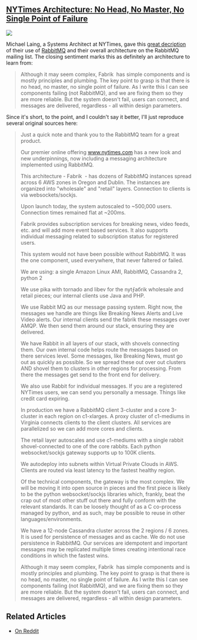 ## [NYTimes Architecture: No Head, No Master, No Single Point of Failure](/blog/2014/1/13/nytimes-architecture-no-head-no-master-no-single-point-of-fa.html)

    

    

![](http://farm8.staticflickr.com/7435/11844140264_1dd88baca3_m.jpg)

Michael Laing, a Systems Architect at NYTimes, gave this [great decription](http://lists.rabbitmq.com/pipermail/rabbitmq-discuss/2014-January/032920.html) of their use of [RabbitMQ](http://www.rabbitmq.com/) and their overall architecture on the RabbitMQ mailing list. The closing sentiment marks this as definitely an architecture to learn from:

> Although it may seem complex,     Fabrik     has simple components and is mostly principles and plumbing. The key point to grasp is that there is no head, no master, no single point of failure. As I write this I can see components failing (not RabbitMQ), and we are fixing them so they are more reliable. But the system doesn't fail, users can connect, and messages are delivered, regardless - all within design parameters.

Since it's short, to the point, and I couldn't say it better, I'll just reproduce several original sources here:

> Just a quick note and thank you to the RabbitMQ team for a great product.
> 
> Our premier online offering www.nytimes.com has a new look and new underpinnings, now including a messaging architecture implemented using RabbitMQ.
> 
> This architecture -     Fabrik     - has dozens of RabbitMQ instances spread across 6 AWS zones in Oregon and Dublin. The instances are organized into "wholesale" and "retail" layers. Connection to clients is via websockets/sockjs.
> 
> Upon launch today, the system autoscaled to ~500,000 users. Connection times remained flat at ~200ms.
> 
> Fabrik provides subscription services for breaking news, video feeds, etc. and will add more event based services. It also supports individual messaging related to subscription status for registered users.
> 
> This system would not have been possible without RabbitMQ. It was the one component, used everywhere, that never faltered or failed.
> 
> We are using: a single Amazon Linux AMI, RabbitMQ, Cassandra 2, python 2
> 
> We use pika with tornado and libev for the nyt⨍aбrik wholesale and retail pieces; our internal clients use Java and PHP.
> 
> We use Rabbit MQ as our message passing system. Right now, the messages we handle are things like Breaking News Alerts and Live Video alerts. Our internal clients send the fabrik these messages over AMQP. We then send them around our stack, ensuring they are delivered.
> 
> We have Rabbit in all layers of our stack, with shovels connecting them. Our own internal code helps route the messages based on there services level. Some messages, like Breaking News, must go out as quickly as possible. So we spread these out over out clusters AND shovel them to clusters in other regions for processing. From there the messages get send to the front end for delivery.
> 
> We also use Rabbit for individual messages. If you are a registered NYTimes users, we can send you personally a message. Things like credit card expiring.
> 
> In production we have a RabbitMQ client 3-cluster and a core 3-cluster in each region on c1-xlarges. A proxy cluster of c1-mediums in Virginia connects clients to the client clusters. All services are parallelized so we can add more cores and clients.
> 
> The retail layer autoscales and use c1-mediums with a single rabbit shovel-connected to one of the core rabbits. Each python websocket/sockjs gateway supports up to 100K clients.
> 
> We autodeploy into subnets within Virtual Private Clouds in AWS. Clients are routed via least latency to the fastest healthy region.
> 
> Of the technical components, the gateway is the most complex. We will be moving it into open source in pieces and the first piece is likely to be the python websocket/sockjs libraries which, frankly, beat the crap out of most other stuff out there and fully conform with the relevant standards. It can be loosely thought of as a C co-process managed by python, and as such, may be possible to reuse in other languages/environments.
> 
> We have a 12-node Cassandra cluster across the 2 regions / 6 zones. It is used for persistence of messages and as cache. We do not use persistence in RabbitMQ. Our services are idempotent and important messages may be replicated multiple times creating intentional race conditions in which the fastest wins.
> 
> Although it may seem complex,     Fabrik     has simple components and is mostly principles and plumbing. The key point to grasp is that there is no head, no master, no single point of failure. As I write this I can see components failing (not RabbitMQ), and we are fixing them so they are more reliable. But the system doesn't fail, users can connect, and messages are delivered, regardless - all within design parameters.

## Related Articles

*   [On Reddit](http://www.reddit.com/r/programming/comments/1v4gzj/nytimes_architecture_system_doesnt_fail_users_can/)

    